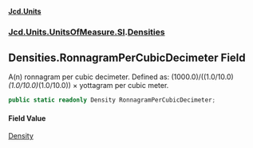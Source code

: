 #### [Jcd.Units](index.md 'index')
### [Jcd.Units.UnitsOfMeasure.SI](Jcd.Units.UnitsOfMeasure.SI.md 'Jcd.Units.UnitsOfMeasure.SI').[Densities](Densities.md 'Jcd.Units.UnitsOfMeasure.SI.Densities')

## Densities.RonnagramPerCubicDecimeter Field

A(n) ronnagram per cubic decimeter. Defined as: (1000.0)/((1.0/10.0)*(1.0/10.0)*(1.0/10.0)) × yottagram per cubic meter.

```csharp
public static readonly Density RonnagramPerCubicDecimeter;
```

#### Field Value
[Density](Density.md 'Jcd.Units.UnitTypes.Density')
